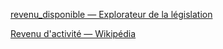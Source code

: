 [revenu_disponible — Explorateur de la législation](https://fr.openfisca.org/legislation/revenu_disponible?q=)

[Revenu d'activité — Wikipédia](https://fr.wikipedia.org/wiki/Revenu_d%27activit%C3%A9)


